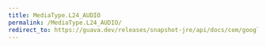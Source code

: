 ```yaml
---
title: MediaType.L24_AUDIO
permalink: /MediaType.L24_AUDIO/
redirect_to: https://guava.dev/releases/snapshot-jre/api/docs/com/google/common/net/MediaType.html#L24_AUDIO
---
```

